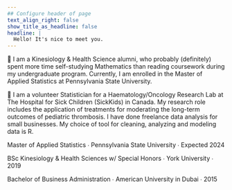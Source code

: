 ```yaml
---
## Configure header of page
text_align_right: false
show_title_as_headline: false
headline: |
  Hello! It's nice to meet you.
---
```


<!-- this is a subheadline -->
:wave: I am a Kinesiology & Health Science alumni, who probably (definitely) spent more time self-studying Mathematics than reading coursework during my undergraduate program. Currently, I am enrolled in the Master of Applied Statistics at Pennsylvania State University.

:briefcase: I am a volunteer Statistician for a Haematology/Oncology Research Lab at The Hospital for Sick Children (SickKids) in Canada. My research role includes the application of treatments for moderating the long-term outcomes of pediatric thrombosis. I have done freelance data analysis for small businesses. My choice of tool for cleaning, analyzing and modeling data is R.

<i class="fas fa-graduation-cap pr2" style="color:#002845"></i>Master of Applied Statistics  &#8729;
 Pennsylvania State University  &#8729;  Expected 2024

<i class="fas fa-graduation-cap pr2" style="color:#002845"></i>BSc Kinesiology & Health Sciences w/ Special Honors  &#8729;
 York University  &#8729;  2019

<i class="fas fa-graduation-cap pr2" style="color:#002845"></i>Bachelor of Business Administration &#8729;
    American University in Dubai  &#8729;  2015
